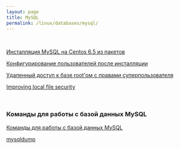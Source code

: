 ```yaml
---
layout: page
title: MySQL
permalink: /linux/databases/mysql/
---
```




<br/>


[Инсталляция MySQL на Centos 6.5 из пакетов](/linux/databases/mysql/installation/)

[Конфигурирование пользователей после инсталляции](/linux/databases/mysql/users/)

[Удаленный доступ к базе root'ом с правами суперпользователя](/linux/databases/mysql/root-connection/)

[Improving local file security](/linux/databases/mysql/installation/security/)


<br/>

### Команды для работы с базой данных MySQL

[Команды для работы с базой данных MySQL](/linux/databases/mysql/commands/)



[mysqldump](/linux/databases/mysql/mysqldump/)
